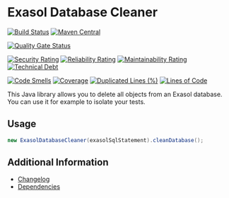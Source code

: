 # Exasol Database Cleaner

[![Build Status](https://github.com/exasol/database-cleaner/actions/workflows/ci-build.yml/badge.svg)](https://github.com/exasol/database-cleaner/actions/workflows/ci-build.yml)
[![Maven Central](https://img.shields.io/maven-central/v/com.exasol/database-cleaner)](https://search.maven.org/artifact/com.exasol/database-cleaner)

[![Quality Gate Status](https://sonarcloud.io/api/project_badges/measure?project=com.exasol%3Adatabase-cleaner&metric=alert_status)](https://sonarcloud.io/dashboard?id=com.exasol%3Adatabase-cleaner)

[![Security Rating](https://sonarcloud.io/api/project_badges/measure?project=com.exasol%3Adatabase-cleaner&metric=security_rating)](https://sonarcloud.io/dashboard?id=com.exasol%3Adatabase-cleaner)
[![Reliability Rating](https://sonarcloud.io/api/project_badges/measure?project=com.exasol%3Adatabase-cleaner&metric=reliability_rating)](https://sonarcloud.io/dashboard?id=com.exasol%3Adatabase-cleaner)
[![Maintainability Rating](https://sonarcloud.io/api/project_badges/measure?project=com.exasol%3Adatabase-cleaner&metric=sqale_rating)](https://sonarcloud.io/dashboard?id=com.exasol%3Adatabase-cleaner)
[![Technical Debt](https://sonarcloud.io/api/project_badges/measure?project=com.exasol%3Adatabase-cleaner&metric=sqale_index)](https://sonarcloud.io/dashboard?id=com.exasol%3Adatabase-cleaner)

[![Code Smells](https://sonarcloud.io/api/project_badges/measure?project=com.exasol%3Adatabase-cleaner&metric=code_smells)](https://sonarcloud.io/dashboard?id=com.exasol%3Adatabase-cleaner)
[![Coverage](https://sonarcloud.io/api/project_badges/measure?project=com.exasol%3Adatabase-cleaner&metric=coverage)](https://sonarcloud.io/dashboard?id=com.exasol%3Adatabase-cleaner)
[![Duplicated Lines (%)](https://sonarcloud.io/api/project_badges/measure?project=com.exasol%3Adatabase-cleaner&metric=duplicated_lines_density)](https://sonarcloud.io/dashboard?id=com.exasol%3Adatabase-cleaner)
[![Lines of Code](https://sonarcloud.io/api/project_badges/measure?project=com.exasol%3Adatabase-cleaner&metric=ncloc)](https://sonarcloud.io/dashboard?id=com.exasol%3Adatabase-cleaner)

This Java library allows you to delete all objects from an Exasol database. You can use it for example to isolate your tests.

## Usage

```java
new ExasolDatabaseCleaner(exasolSqlStatement).cleanDatabase();
```

## Additional Information

* [Changelog](doc/changes/changelog.md)
* [Dependencies](dependencies.md)
